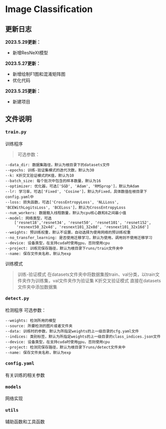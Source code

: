 # Image Classification


## 更新日志
**2023.5.29更新：**
* 新增ResNeXt模型

**2023.5.27更新：**
* 新增绘制F1图和混淆矩阵图
* 优化代码

**2023.5.25更新：**
* 新建项目

## 文件说明
#### <pre>train.py</pre>
训练程序
> 可选参数：
```
--data_dir: 数据集路径，默认为根目录下的datasets文件
--epochs: 训练-验证集模式的迭代次数，默认为30
--k: K折交叉验证模式的K值，默认为10
--batch_size: 每个批次中包含的样本数量，默认为16
--optimizer: 优化器，可选['SGD', 'Adam', 'RMSprop']，默认为Adam
--lr: 学习率，可选['Fixed', 'Cosine']，默认为Fixed，具体数值在根目录下config.yaml中
--loss: 损失函数，可选['CrossEntropyLoss', 'NLLLoss', 'BCEWithLogitsLoss', 'BCELoss']，默认为CrossEntropyLoss
--num_workers: 数据载入线程数量，默认为cpu核心数和8之间最小值
--model: 网络类型，可选
    ['resnet18','resnet34', 'resnet50', 'resnet101', 'resnet152',
     'resnext50_32x4d', 'resnext101_32x8d', 'resnext101_32x16d']
--weights: 预训练权重，默认不设置，自动选择为使用网络的预训练权重
--no_transfer_learning: 是否使用迁移学习，默认为使用，调用则不使用迁移学习
--device: 设备类型，在支持cuda时使用gpu，否则使用cpu
--project: 训练完保存路径，默认为根目录下runs/train文件夹中
--name: 保存文件夹名称，默认为exp
```
训练模式
> 训练-验证模式
在datasets文件夹中将数据集按train、val分类，以train文件夹作为训练集，val文件夹作为验证集
> K折交叉验证模式
直接在datasets文件夹中添加数据集
#### <pre>detect.py</pre>
检测程序
可选参数：
```
--weights: 检测所用的模型
--source: 所要检测的图片或者文件夹
--data: 训练时的参数，默认为所指定weights的上一级目录的cfg.yaml文件
--indices: 类别标签，默认为所指定weights的上一级目录的class_indices.json文件
--device: 设备类型，在支持cuda时使用gpu，否则使用cpu
--project: 检测完保存路径，默认为根目录下runs/detect文件夹中
--name: 保存文件夹名称，默认为exp
```
#### <pre>config.yaml</pre>
有关训练的相关参数
#### <pre>models</pre>
网络实现
#### <pre>utils</pre>
辅助函数和工具函数